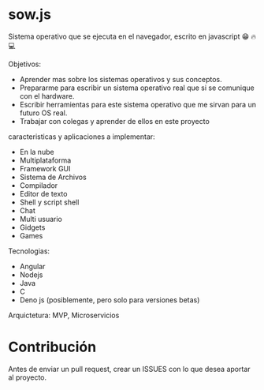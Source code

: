 # sow.js
Sistema operativo que se ejecuta en el navegador, escrito en javascript :grin: :fire: :computer:

Objetivos: 
  - Aprender mas sobre los sistemas operativos y sus conceptos.
  - Prepararme para escribir un sistema operativo real que si se comunique con el hardware.
  - Escribir herramientas para este sistema operativo que me sirvan para un futuro OS real.
  - Trabajar con colegas y aprender de ellos en este proyecto
  
  
caracteristicas y aplicaciones a implementar:
  - En la nube
  - Multiplataforma
  - Framework GUI
  - Sistema de Archivos
  - Compilador
  - Editor de texto
  - Shell y script shell
  - Chat 
  - Multi usuario
  - Gidgets
  - Games

  
Tecnologias:
  - Angular
  - Nodejs
  - Java
  - C
  - Deno js (posiblemente, pero solo para versiones betas)


Arquictetura: MVP, Microservicios

# Contribución
Antes de enviar un pull request, crear un ISSUES con lo que desea aportar al proyecto.

  
